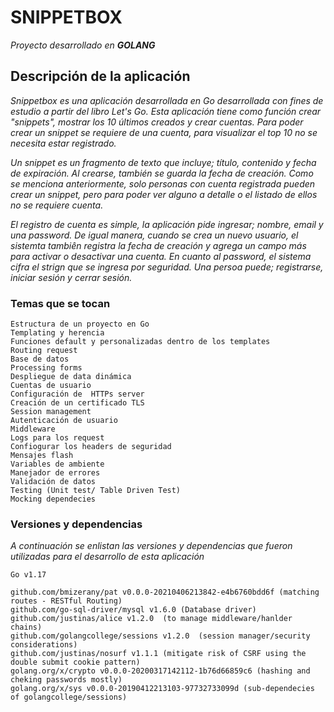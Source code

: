 # SNIPPETBOX

_Proyecto desarrollado en **GOLANG**_


## Descripción de la aplicación  

_Snippetbox es una aplicación desarrollada en Go desarrollada con fines de estudio a partir del libro Let's Go. Esta aplicación tiene como función crear "snippets", mostrar los 10 últimos creados y crear cuentas. Para poder crear un snippet se requiere de una cuenta, para visualizar el top 10 no se necesita estar registrado._

_Un snippet es un fragmento de texto que incluye; título, contenido y fecha de expiración. Al crearse, también se guarda la fecha de creación. Como se menciona anteriormente, solo personas con cuenta registrada pueden crear un snippet, pero para poder ver alguno a detalle o el listado de ellos no se requiere cuenta._

_El registro de cuenta es simple, la aplicación pide ingresar; nombre, email y una password. 
De igual manera, cuando se crea un nuevo usuario, el sistemta tambiên registra la fecha de creación y agrega un campo más para activar o desactivar una cuenta. En cuanto al password, el sistema cifra el strign que se ingresa por seguridad.
Una persoa puede; registrarse, iniciar sesión y cerrar sesión._

### Temas que se tocan

```
Estructura de un proyecto en Go
Templating y herencia
Funciones default y personalizadas dentro de los templates
Routing request
Base de datos
Processing forms
Despliegue de data dinámica
Cuentas de usuario
Configuración de  HTTPs server
Creación de un certificado TLS
Session management
Autenticación de usuario
Middleware
Logs para los request
Confiogurar los headers de seguridad
Mensajes flash
Variables de ambiente
Manejador de errores
Validación de datos
Testing (Unit test/ Table Driven Test)
Mocking dependecies
```

### Versiones y dependencias

_A continuación se enlistan las versiones y dependencias que fueron utilizadas para el desarrollo de esta aplicación_

```
Go v1.17

github.com/bmizerany/pat v0.0.0-20210406213842-e4b6760bdd6f (matching routes - RESTful Routing)
github.com/go-sql-driver/mysql v1.6.0 (Database driver)
github.com/justinas/alice v1.2.0  (to manage middleware/hanlder chains)
github.com/golangcollege/sessions v1.2.0  (session manager/security considerations)
github.com/justinas/nosurf v1.1.1 (mitigate risk of CSRF using the double submit cookie pattern)
golang.org/x/crypto v0.0.0-20200317142112-1b76d66859c6 (hashing and cheking passwords mostly)
golang.org/x/sys v0.0.0-20190412213103-97732733099d (sub-dependecies of golangcollege/sessions)
```
